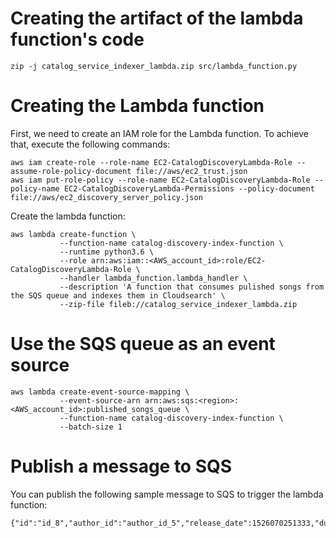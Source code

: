 # Creating the artifact of the lambda function's code
```
zip -j catalog_service_indexer_lambda.zip src/lambda_function.py
```

# Creating the Lambda function
First, we need to create an IAM role for the Lambda function.
To achieve that, execute the following commands:
```
aws iam create-role --role-name EC2-CatalogDiscoveryLambda-Role --assume-role-policy-document file://aws/ec2_trust.json
aws iam put-role-policy --role-name EC2-CatalogDiscoveryLambda-Role --policy-name EC2-CatalogDiscoveryLambda-Permissions --policy-document file://aws/ec2_discovery_server_policy.json
```

Create the lambda function:
```
aws lambda create-function \
           --function-name catalog-discovery-index-function \
           --runtime python3.6 \
           --role arn:aws:iam::<AWS_account_id>:role/EC2-CatalogDiscoveryLambda-Role \
           --handler lambda_function.lambda_handler \
           --description 'A function that consumes pulished songs from the SQS queue and indexes them in Cloudsearch' \
           --zip-file fileb://catalog_service_indexer_lambda.zip
```

# Use the SQS queue as an event source
```
aws lambda create-event-source-mapping \
           --event-source-arn arn:aws:sqs:<region>:<AWS_account_id>:published_songs_queue \
           --function-name catalog-discovery-index-function \
           --batch-size 1
```

# Publish a message to SQS
You can publish the following sample message to SQS to trigger the lambda function:
```
{"id":"id_8","author_id":"author_id_5","release_date":1526070251333,"duration_in_seconds":150,"artifact_uri":"s3://bucket/song8.mp4"}
```